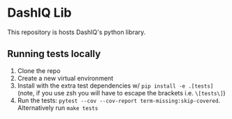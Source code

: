 # DashIQ Lib

This repository is hosts DashIQ's python library.

## Running tests locally

1. Clone the repo
2. Create a new virtual environment
3. Install with the extra test dependencies w/ `pip install -e .[tests]` (note, if you use zsh you will have to escape the brackets i.e. `\[tests\]`)
4. Run the tests: `pytest --cov --cov-report term-missing:skip-covered`. Alternatively run `make tests`

